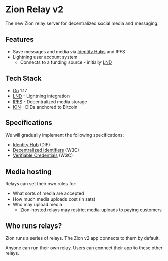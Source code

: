 # Zion Relay v2

The new Zion relay server for decentralized social media and messaging.

## Features
- Save messages and media via [Identity Hubs](https://identity.foundation/identity-hub/spec/) and IPFS
- Lightning user account system
  - Connects to a funding source - initially [LND](https://github.com/lightningnetwork/lnd)

## Tech Stack
- [Go](https://go.dev/) 1.17
- [LND](https://github.com/lightningnetwork/lnd) - Lightning integration
- [IPFS](https://docs.ipfs.io/concepts/what-is-ipfs/) - Decentralized media storage
- [ION](https://identity.foundation/ion/) - DIDs anchored to Bitcoin

## Specifications
We will gradually implement the following specifications:
- [Identity Hub](https://identity.foundation/identity-hub/spec) (DIF)
- [Decentralized Identifiers](https://www.w3.org/TR/did-core/) (W3C)
- [Verifiable Credentials](https://www.w3.org/TR/vc-data-model/) (W3C)

## Media hosting

Relays can set their own rules for:

- What sorts of media are accepted
- How much media uploads cost (in sats)
- Who may upload media
  - Zion-hosted relays may restrict media uploads to paying customers

## Who runs relays?

Zion runs a series of relays. The Zion v2 app connects to them by default.

Anyone can run their own relay. Users can connect their app to these other relays.
